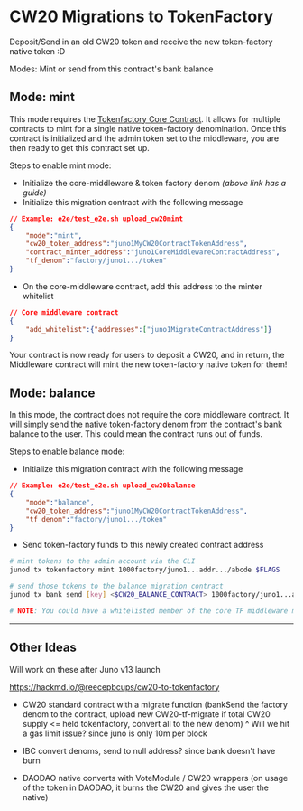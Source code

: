 # CW20 Migrations to TokenFactory

Deposit/Send in an old CW20 token and receive the new token-factory native token :D

Modes: Mint  or send from this contract's bank balance

## Mode: mint

This mode requires the [Tokenfactory Core Contract](https://github.com/CosmosContracts/tokenfactory-contracts). It allows for multiple contracts to mint for a single native token-factory denomination. Once this contract is initialized and the admin token set to the middleware, you are then ready to get this contract set up.

Steps to enable mint mode:

- Initialize the core-middleware & token factory denom *(above link has a guide)*
- Initialize this migration contract with the following message

```json
// Example: e2e/test_e2e.sh upload_cw20mint
{
    "mode":"mint",
    "cw20_token_address":"juno1MyCW20ContractTokenAddress",
    "contract_minter_address":"juno1CoreMiddlewareContractAddress",
    "tf_denom":"factory/juno1.../token"
}
```

- On the core-middleware contract, add this address to the minter whitelist

```json
// Core middleware contract
{
    "add_whitelist":{"addresses":["juno1MigrateContractAddress"]}
}
```

Your contract is now ready for users to deposit a CW20, and in return, the Middleware contract will mint the new token-factory native token for them!

## Mode: balance

In this mode, the contract does not require the core middleware contract. It will simply send the native token-factory denom from the contract's bank balance to the user. This could mean the contract runs out of funds. 

Steps to enable balance mode:

- Initialize this migration contract with the following message

```json
// Example: e2e/test_e2e.sh upload_cw20balance
{
    "mode":"balance",
    "cw20_token_address":"juno1MyCW20ContractTokenAddress",    
    "tf_denom":"factory/juno1.../token"
}
```

- Send token-factory funds to this newly created contract address

```sh
# mint tokens to the admin account via the CLI
junod tx tokenfactory mint 1000factory/juno1...addr.../abcde $FLAGS

# send those tokens to the balance migration contract
junod tx bank send [key] <$CW20_BALANCE_CONTRACT> 1000factory/juno1...addr.../abcde $FLAGS

# NOTE: You could have a whitelisted member of the core TF middleware mint tokens to this address from another contract / user if you so choose.
```

---

## Other Ideas

Will work on these after Juno v13 launch

<https://hackmd.io/@reecepbcups/cw20-to-tokenfactory>

- CW20 standard contract with a migrate function (bankSend the factory denom to the contract, upload new CW20-tf-migrate if total CW20 supply <= held tokenfactory, convert all to the new denom)
^ Will we hit a gas limit issue? since juno is only 10m per block

- IBC convert denoms, send to null address? since bank doesn't have burn

- DAODAO native converts with VoteModule / CW20 wrappers (on usage of the token in DAODAO, it burns the CW20 and gives the user the native)